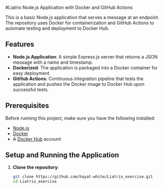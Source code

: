 #Liatrio Node.js Application with Docker and GitHub Actions

This is a basic Node.js application that serves a message at an endpoint. The repository uses Docker for containerization and GitHub Actions to automate testing and deployment to Docker Hub.

## Features

- **Node.js Application**: A simple Express.js server that returns a JSON message with a name and timestamp.
- **Dockerized**: The application is packaged into a Docker container for easy deployment.
- **GitHub Actions**: Continuous integration pipeline that tests the application and pushes the Docker image to Docker Hub upon successful tests.

## Prerequisites

Before running this project, make sure you have the following installed:

- [Node.js](https://nodejs.org/)
- [Docker](https://www.docker.com/)
- A [Docker Hub](https://hub.docker.com/) account

## Setup and Running the Application

1. **Clone the repository**:
   ```bash
   git clone https://github.com/hayat-white/Liatrio_exercise.git
   cd Liatrio_exercise
